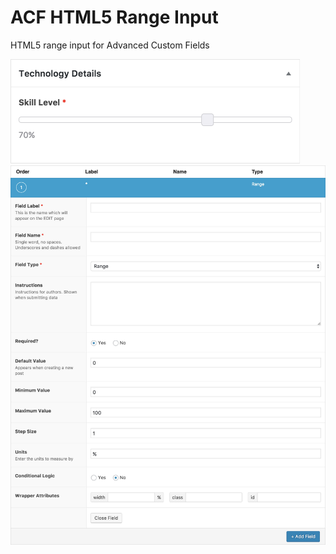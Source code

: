 # ACF HTML5 Range Input
<p>HTML5 range input for Advanced Custom Fields</p>
<img src="/screenshot-1.png" width="463">
<img src="/screenshot-2.jpg" width="904">